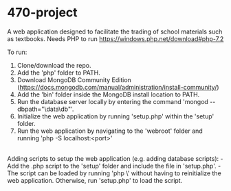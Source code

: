 # 470-project

A web application designed to facilitate the trading of school materials such as textbooks.
Needs PHP to run https://windows.php.net/download#php-7.2

To  run:
1. Clone/download the repo.
2. Add the 'php' folder to PATH.
3. Download MongoDB Community Edition (https://docs.mongodb.com/manual/administration/install-community/)
4. Add the 'bin' folder inside the MongoDB install location to PATH.
5. Run the database server locally by entering the command 'mongod --dbpath="\data\db"'.
6. Initialize the web application by running 'setup.php' within the 'setup' folder.
7. Run the web application by navigating to the 'webroot' folder and running 'php -S localhost:\<port\>'

<br>
Adding scripts to setup the web application (e.g. adding database scripts):
- Add the .php script to the 'setup' folder and include the file in 'setup.php'.
- The script can be loaded by running 'php \<scriptname\>' without having to reinitialize the web application. Otherwise, run 'setup.php' to load the script.

